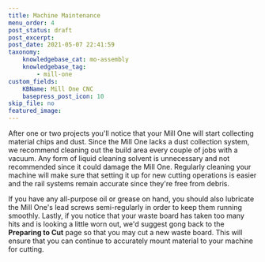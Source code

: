 ```yaml
---
title: Machine Maintenance
menu_order: 4
post_status: draft
post_excerpt: 
post_date: 2021-05-07 22:41:59
taxonomy:
    knowledgebase_cat: mo-assembly
    knowledgebase_tag:
        - mill-one
custom_fields:
    KBName: Mill One CNC
    basepress_post_icon: 10
skip_file: no
featured_image: 
---
```


After one or two projects you'll notice that your Mill One will start collecting material chips and dust. Since the Mill One lacks a dust collection system, we recommend cleaning out the build area every couple of jobs with a vacuum. Any form of liquid cleaning solvent is unnecessary and not recommended since it could damage the Mill One. Regularly cleaning your machine will make sure that setting it up for new cutting operations is easier and the rail systems remain accurate since they're free from debris.

If you have any all-purpose oil or grease on hand, you should also lubricate the Mill One's lead screws semi-regularly in order to keep them running smoothly. Lastly, if you notice that your waste board has taken too many hits and is looking a little worn out, we'd suggest gong back to the <strong>Preparing to Cut</strong> page so that you may cut a new waste board. This will ensure that you can continue to accurately mount material to your machine for cutting.

